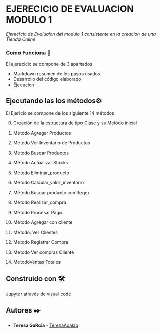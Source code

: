 # EJERECICIO DE EVALUACION MODULO 1

_Ejerecicio de Evaluaion del modulo 1 consistente en la creacion de una Tienda Online_

### Como Funciona 🔧

El ejerecicio se compone de 3 apartados
* Markdown resumen de los pasos usados
* Desarrollo del código elaborado
* Ejecucion


## Ejecutando las los métodos⚙️

El Ejericio se compone de los siguiente 14 métodos

0. Creación de la estructura de tipo Clase y su Metódo inicial
1. Método Agregar Productos
2. Método Ver Inventario de Productos
3. Método Buscar Productos
4. Método Actualizar Stocks
5. Método Eliminar_producto
6. Método Calcular_valor_inventario
7. Método Buscar producto con Regex
8. Método Realizar_compra
9. Método  Procesar Pago
10. Método  Agregar con cliente

11. Método: Ver Clientes
12. Metodo Registrar Compra
13. Metodo Ver compras Cliente
14. MetodoVentas Totales



## Construido con 🛠️

Jupyter através de visual code


## Autores ✒️


* **Teresa GaRcia**  - [TeresaAdalab](https://github.com/TeresaAdabak)


